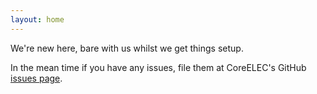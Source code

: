 ```yaml
---
layout: home
---
```

We're new here, bare with us whilst we get things setup.

In the mean time if you have any issues, file them at CoreELEC's GitHub [issues page][coreelec-gh-issues].

[coreelec-gh-issues]: https://github.com/CoreELEC/CoreELEC/issues

